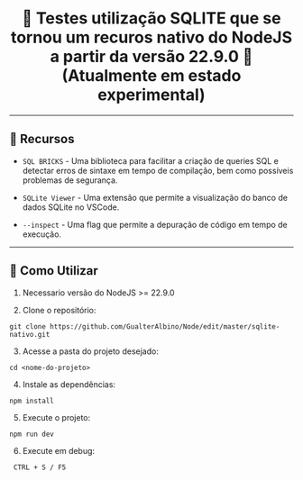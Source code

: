<h1 align="center">
  🚀 Testes utilização SQLITE que se tornou um recuros nativo do NodeJS a partir da versão 22.9.0 🚀
  (Atualmente em estado experimental)
</h1>

<hr>

## 📂 Recursos

- `SQL BRICKS` - Uma biblioteca para facilitar a criação de queries SQL e detectar erros de sintaxe em tempo de compilação, bem como possíveis problemas de segurança.

- `SQLite Viewer` - Uma extensão que permite a visualização do banco de dados SQLite no VSCode.

- `--inspect` - Uma flag que permite a depuração de código em tempo de execução.

<hr>  


## 🚀 Como Utilizar

1. Necessario versão do NodeJS >= 22.9.0

2. Clone o repositório:
```
git clone https://github.com/GualterAlbino/Node/edit/master/sqlite-nativo.git
```

3. Acesse a pasta do projeto desejado:
```
cd <nome-do-projeto>
```
4. Instale as dependências:
 ```
 npm install
 ```

5. Execute o projeto:

 ```
 npm run dev
 ```

6. Execute em debug:
```
 CTRL + S / F5
```
